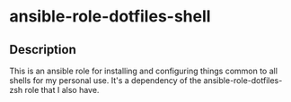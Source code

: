 ansible-role-dotfiles-shell
==========

Description
------------
This is an ansible role for installing and configuring things common to all
shells for my personal use. It's a dependency of the ansible-role-dotfiles-zsh
role that I also have.
